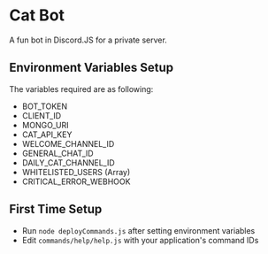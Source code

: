 # Cat Bot
A fun bot in Discord.JS for a private server.

## Environment Variables Setup
The variables required are as following:
- BOT_TOKEN
- CLIENT_ID
- MONGO_URI
- CAT_API_KEY
- WELCOME_CHANNEL_ID
- GENERAL_CHAT_ID
- DAILY_CAT_CHANNEL_ID
- WHITELISTED_USERS (Array)
- CRITICAL_ERROR_WEBHOOK

## First Time Setup
- Run `node deployCommands.js` after setting environment variables
- Edit `commands/help/help.js` with your application's command IDs